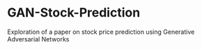 # GAN-Stock-Prediction
Exploration of a paper on stock price prediction using Generative Adversarial Networks
